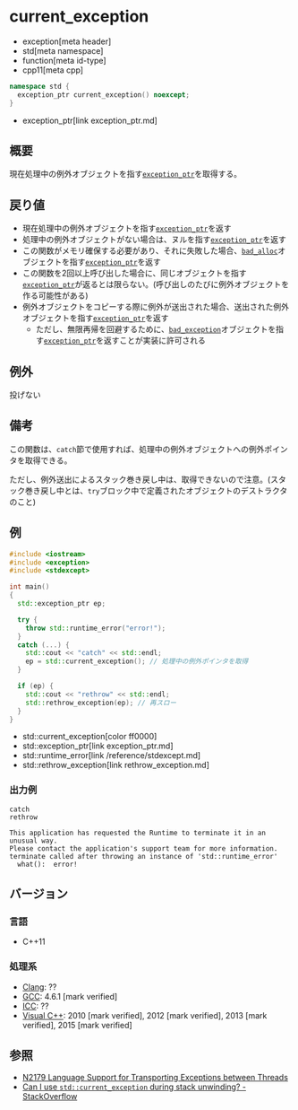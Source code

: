 # current_exception
* exception[meta header]
* std[meta namespace]
* function[meta id-type]
* cpp11[meta cpp]

```cpp
namespace std {
  exception_ptr current_exception() noexcept;
}
```
* exception_ptr[link exception_ptr.md]

## 概要
現在処理中の例外オブジェクトを指す[`exception_ptr`](exception_ptr.md)を取得する。


## 戻り値
- 現在処理中の例外オブジェクトを指す[`exception_ptr`](exception_ptr.md)を返す
- 処理中の例外オブジェクトがない場合は、ヌルを指す[`exception_ptr`](exception_ptr.md)を返す
- この関数がメモリ確保する必要があり、それに失敗した場合、[`bad_alloc`](/reference/new/bad_alloc.md)オブジェクトを指す[`exception_ptr`](exception_ptr.md)を返す
- この関数を2回以上呼び出した場合に、同じオブジェクトを指す[`exception_ptr`](exception_ptr.md)が返るとは限らない。(呼び出しのたびに例外オブジェクトを作る可能性がある)
- 例外オブジェクトをコピーする際に例外が送出された場合、送出された例外オブジェクトを指す[`exception_ptr`](exception_ptr.md)を返す
    - ただし、無限再帰を回避するために、[`bad_exception`](bad_exception.md)オブジェクトを指す[`exception_ptr`](exception_ptr.md)を返すことが実装に許可される


## 例外
投げない


## 備考
この関数は、`catch`節で使用すれば、処理中の例外オブジェクトへの例外ポインタを取得できる。

ただし、例外送出によるスタック巻き戻し中は、取得できないので注意。(スタック巻き戻し中とは、`try`ブロック中で定義されたオブジェクトのデストラクタのこと)


## 例
```cpp example
#include <iostream>
#include <exception>
#include <stdexcept>

int main()
{
  std::exception_ptr ep;

  try {
    throw std::runtime_error("error!");
  }
  catch (...) {
    std::cout << "catch" << std::endl;
    ep = std::current_exception(); // 処理中の例外ポインタを取得
  }

  if (ep) {
    std::cout << "rethrow" << std::endl;
    std::rethrow_exception(ep); // 再スロー
  }
}
```
* std::current_exception[color ff0000]
* std::exception_ptr[link exception_ptr.md]
* std::runtime_error[link /reference/stdexcept.md]
* std::rethrow_exception[link rethrow_exception.md]

### 出力例
```
catch
rethrow

This application has requested the Runtime to terminate it in an unusual way.
Please contact the application's support team for more information.
terminate called after throwing an instance of 'std::runtime_error'
  what():  error!
```

## バージョン
### 言語
- C++11

### 処理系
- [Clang](/implementation.md#clang): ??
- [GCC](/implementation.md#gcc): 4.6.1 [mark verified]
- [ICC](/implementation.md#icc): ??
- [Visual C++](/implementation.md#visual_cpp): 2010 [mark verified], 2012 [mark verified], 2013 [mark verified], 2015 [mark verified]


## 参照
- [N2179 Language Support for Transporting Exceptions between Threads](http://www.open-std.org/jtc1/sc22/wg21/docs/papers/2007/n2179.html)
- [Can I use `std::current_exception` during stack unwinding? - StackOverflow](http://stackoverflow.com/questions/28267484/can-i-use-stdcurrent-exception-during-stack-unwinding)

